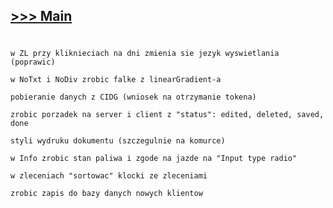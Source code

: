 ## [>>> Main](https://github.com/BohdanZhydyk/api.bzdrive.com)
#


`w ZL przy kliknieciach na dni zmienia sie jezyk wyswietlania (poprawic)`

`w NoTxt i NoDiv zrobic falke z linearGradient-a`

`pobieranie danych z CIDG (wniosek na otrzymanie tokena)`

`zrobic porzadek na server i client z "status": edited, deleted, saved, done`

`styli wydruku dokumentu (szczegulnie na komurce)`

`w Info zrobic stan paliwa i zgode na jazde na "Input type radio"`

`w zleceniach "sortowac" klocki ze zleceniami`

`zrobic zapis do bazy danych nowych klientow`